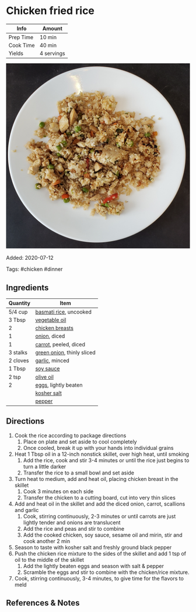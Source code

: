 # Chicken fried rice

| Info      | Amount     |
| --------- | ---------- |
| Prep Time | 10 min     |
| Cook Time | 40 min     |
| Yields    | 4 servings |

![Chicken fried rice](../_assets/chicken-fried-rice.jpg)

Added: 2020-07-12

Tags: #chicken #dinner

## Ingredients

| Quantity | Item                                                         |
| -------- | ------------------------------------------------------------ |
| 5/4 cup  | [basmati rice](../_ingredients/rice.md), uncooked            |
| 3 Tbsp   | [vegetable oil](../_ingredients/vegetable-oil.md)            |
| 2        | [chicken breasts](../_ingredients/chicken-breast.md)         |
| 1        | [onion](../_ingredients/onion.md), diced                     |
| 1        | [carrot](../_ingredients/carrot.md), peeled, diced           |
| 3 stalks | [green onion](../_ingredients/green-onion.md), thinly sliced |
| 2 cloves | [garlic](../_ingredients/garlic.md), minced                  |
| 1 Tbsp   | [soy sauce](../_ingredients/soy-sauce.md)                    |
| 2 tsp    | [olive oil](../_ingredients/olive-oil.md)                    |
| 2        | [eggs](../_ingredients/cherry-tomato.md), lightly beaten     |
|          | [kosher salt](../_ingredients/kosher-salt.md)                |
|          | [pepper](../_ingredients/pepper.md)                          |

## Directions

1. Cook the rice according to package directions
   1. Place on plate and set aside to cool completely
   2. Once cooled, break it up with your hands into individual grains
2. Heat 1 Tbsp oil in a 12-inch nonstick skillet, over high heat, until smoking
   1. Add the rice, cook and stir 3-4 minutes or until the rice just begins to turn a little darker
   2. Transfer the rice to a small bowl and set aside
3. Turn heat to medium, add and heat oil, placing chicken breast in the skillet
   1. Cook 3 minutes on each side
   2. Transfer the chicken to a cutting board, cut into very thin slices
4. Add and heat oil in the skillet and add the diced onion, carrot, scallions and garlic
   1. Cook, stirring continuously, 2-3 minutes or until carrots are just lightly tender and onions are translucent
   2. Add the rice and peas and stir to combine
   3. Add the cooked chicken, soy sauce, sesame oil and mirin, stir and cook another 2 min
5. Season to taste with kosher salt and freshly ground black pepper
6. Push the chicken rice mixture to the sides of the skillet and add 1 tsp of oil to the middle of the skillet
   1. Add the lightly beaten eggs and season with salt & pepper
   2. Scramble the eggs and stir to combine with the chicken/rice mixture.
7. Cook, stirring continuously, 3-4 minutes, to give time for the flavors to meld

## References & Notes

[^1]: [Original recipe](https://easychickenrecipes.com/wprm_print/973)

